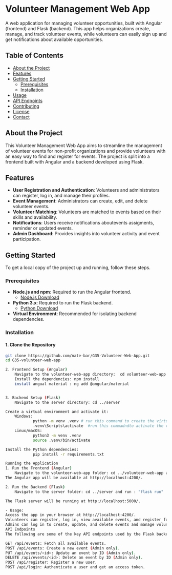 # Volunteer Management Web App

A web application for managing volunteer opportunities, built with Angular (frontend) and Flask (backend). This app helps organizations create, manage, and track volunteer events, while volunteers can easily sign up and get notifications about available opportunities.

## Table of Contents

- [About the Project](#about-the-project)
- [Features](#features)
- [Getting Started](#getting-started)
  - [Prerequisites](#prerequisites)
  - [Installation](#installation)
- [Usage](#usage)
- [API Endpoints](#api-endpoints)
- [Contributing](#contributing)
- [License](#license)
- [Contact](#contact)

## About the Project

This Volunteer Management Web App aims to streamline the management of volunteer events for non-profit organizations and provide volunteers with an easy way to find and register for events. The project is split into a frontend built with Angular and a backend developed using Flask.

## Features

- **User Registration and Authentication**: Volunteers and administrators can register, log in, and manage their profiles.
- **Event Management**: Administrators can create, edit, and delete volunteer events.
- **Volunteer Matching**: Volunteers are matched to events based on their skills and availability.
- **Notifications**: Users receive notifications aboutevents assigments, reminder or updated events.
- **Admin Dashboard**: Provides insights into volunteer activity and event participation.

## Getting Started

To get a local copy of the project up and running, follow these steps.

### Prerequisites

- **Node.js and npm**: Required to run the Angular frontend.
  - [Node.js Download](https://nodejs.org/)
- **Python 3.x**: Required to run the Flask backend.
  - [Python Download](https://www.python.org/downloads/)
- **Virtual Environment**: Recommended for isolating backend dependencies.

### Installation

#### 1. Clone the Repository

```bash
git clone https://github.com/nate-bar/G35-Volunteer-Web-App.git
cd G35-volunteer-web-app

2. Frontend Setup (Angular)
    Navigate to the volunteer-web-app directory:  cd volunteer-web-app
    Install the dependencies: npm install
    install angual material : ng add @angular/material


3. Backend Setup (Flask)
    Navigate to the server directory: cd ../server

Create a virtual environment and activate it:
    Windows:
            python -m venv .venv # run this command to create the virtual environment
            .venv\Scripts\activate  #run this commadndto activate the virtual environment
    Linux/macOS:
            python3 -m venv .venv
            source .venv/bin/activate

Install the Python dependencies:
            pip install -r requirements.txt

Running the Application
1. Run the Frontend (Angular)
    Navigate to the volunteer-web-app folder: cd ../volunteer-web-app and run : ng serve
The Angular app will be available at http://localhost:4200/.

2. Run the Backend (Flask)
    Navigate to the server folder: cd ../server and run : "flask run"  or  "python main.py"

The Flask server will be running at http://localhost:5000/.

- Usage:
Access the app in your browser at http://localhost:4200/.
Volunteers can register, log in, view available events, and register for them.
Admins can log in to create, update, and delete events and manage volunteers.
API Endpoints
The following are some of the key API endpoints used by the Flask backend:

GET /api/events: Fetch all available events.
POST /api/events: Create a new event (Admin only).
PUT /api/events/<id>: Update an event by ID (Admin only).
DELETE /api/events/<id>: Delete an event by ID (Admin only).
POST /api/register: Register a new user.
POST /api/login: Authenticate a user and get an access token.











